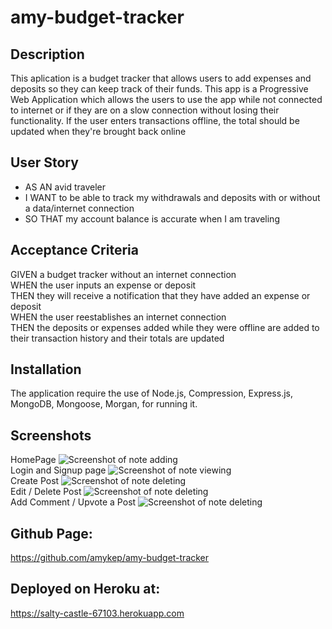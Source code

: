 # amy-budget-tracker

## Description
This aplication is a budget tracker that allows users to add expenses and deposits so they can keep track of their funds. This app is a Progressive Web Application which allows the users to use the app while not connected to internet or if they are on a slow connection without losing their functionality. If the user enters transactions offline, the total should be updated when they're brought back online

## User Story
* AS AN avid traveler
* I WANT to be able to track my withdrawals and deposits with or without a data/internet connection
* SO THAT my account balance is accurate when I am traveling 

## Acceptance Criteria
GIVEN a budget tracker without an internet connection</br>
WHEN the user inputs an expense or deposit</br>
THEN they will receive a notification that they have added an expense or deposit</br>
WHEN the user reestablishes an internet connection</br>
THEN the deposits or expenses added while they were offline are added to their transaction history and their totals are updated</br>

## Installation
The application require the use of Node.js, Compression, Express.js, MongoDB, Mongoose, Morgan, for running it.

## Screenshots
HomePage
![Screenshot of note adding](./public/images/home.png)</br>
Login and Signup page
![Screenshot of note viewing](./public/images/login-signup.png)</br>
Create Post
![Screenshot of note deleting](./public/images/create-post.png)</br>
Edit / Delete Post
![Screenshot of note deleting](./public/images/edit-delete-post.png)</br>
Add Comment / Upvote a Post
![Screenshot of note deleting](./public/images/addComment-upvote.png)</br>

## Github Page: 
https://github.com/amykep/amy-budget-tracker

## Deployed on Heroku at:
 https://salty-castle-67103.herokuapp.com